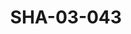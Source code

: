 ---
pid: SHA-03-043
title: SHA-03-043
language: ar
original_label: 
rights: شرحبيل احمد
location_of_original: شرحبيل احمد
photographer_or_studio: 
scanned_from: photograph 16.5 by 21.4
_date: '1961'
location: امدرمان، نادي تربية
description: بداية الفرقة مع كامل حسين شرحبيل احمد علي نور الجليل حسين بابكر عوض علي
  اكرت احمد داوود
additional_notes: 
permission_display: 'yes'
on_server: 'no'
on_website: 'no'
permalink: /photopages/ar/SHA-03-043.html
layout: photo-page
---
